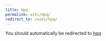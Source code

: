 ```yaml
---
title: Hpq
permalink: wiki/Hpq/
redirect_to: /wiki/hpq/
---
```


You should automatically be redirected to [hpq](/wiki/hpq/)
